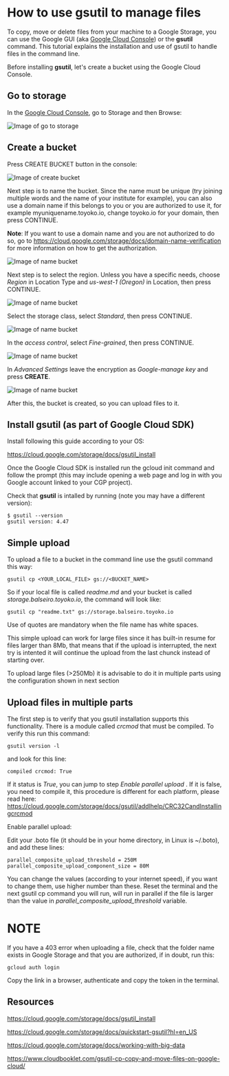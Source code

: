 How to use gsutil to manage files
=================================


To copy, move or delete files from your machine to a Google Storage, you can use the Google GUI (aka <a href="https://console.cloud.google.com/" target="_blank">Google Cloud Console</a>) or the **gsutil** command. This tutorial explains the installation and use of gsutil to handle files in the command line.

Before installing **gsutil**, let's create a bucket using the Google Cloud Console.


Go to storage
-------------

In the <a href="https://console.cloud.google.com/" target="_blank">Google Cloud Console</a>, go to Storage and then Browse:


![Image of go to storage](imgs/Screen%20Shot%202020-02-04%20at%206.10.46%20PM.png?raw=true)


Create a bucket
---------------

Press CREATE BUCKET button in the console:

![Image of create bucket](imgs/Screen%20Shot%202020-02-04%20at%205.58.15%20PM.png?raw=true)


Next step is to name the bucket. Since the name must be unique (try joining multiple words and the name of your institute for example), you can also use a domain name if this belongs to you or you are authorized to use it, for example myuniquename.toyoko.io, change toyoko.io for your domain, then press CONTINUE.

**Note**: If you want to use a domain name and you are not authorized to do so, go to https://cloud.google.com/storage/docs/domain-name-verification for more information on how to get the authorization.

![Image of name bucket](imgs/Screen%20Shot%202020-02-04%20at%205.58.37%20PM.png?raw=true)

Next step is to select the region. Unless you have a specific needs, choose *Region* in Location Type and *us-west-1 (Oregon)* in Location, then press CONTINUE.

![Image of name bucket](imgs/Screen%20Shot%202020-02-04%20at%206.00.23%20PM.png?raw=true)


Select the storage class, select *Standard*, then press CONTINUE.

![Image of name bucket](imgs/Screen%20Shot%202020-02-04%20at%206.00.36%20PM.png?raw=true)

In the *access control*, select *Fine-grained*, then press CONTINUE.

![Image of name bucket](imgs/Screen%20Shot%202020-02-04%20at%206.00.50%20PM.png?raw=true)

In *Advanced Settings* leave the encryption as *Google-manage key* and press **CREATE**.

![Image of name bucket](imgs/Screen%20Shot%202020-02-04%20at%206.16.08%20PM.png?raw=true)

After this, the bucket is created, so you can upload files to it.


Install gsutil (as part of Google Cloud SDK)
--------------------------------------------

Install following this guide according to your OS:

https://cloud.google.com/storage/docs/gsutil_install

Once the Google Cloud SDK is installed run the gcloud init command and follow the prompt (this may include opening a web page and log in with you Google account linked to your CGP project).

Check that **gsutil** is intalled by running (note you may have a different version):

```
$ gsutil --version
gsutil version: 4.47
```

Simple upload
-------------

To upload a file to a bucket in the command line use the gsutil command this way:

```
gsutil cp <YOUR_LOCAL_FILE> gs://<BUCKET_NAME>
```

So if your local file is called *readme.md* and your bucket is called *storage.balseiro.toyoko.io*, the command will look like: 


```
gsutil cp "readme.txt" gs://storage.balseiro.toyoko.io
```

Use of quotes are mandatory when the file name has white spaces.

This simple upload can work for large files since it has built-in resume for files larger than 8Mb, that means that if the upload is interrupted, the next try is intented it will continue the upload from the last chunck instead of starting over.

To upload large files (>250Mb) it is advisable to do it in multiple parts using the configuration shown in next section


Upload files in multiple parts
------------------------------

The first step is to verify that you gsutil installation supports this functionality. There is a module called *crcmod* that must be compiled. To verify this run this command:

```
gsutil version -l
```

and look for this line:

```
compiled crcmod: True
```

If it status is *True*, you can jump to step *Enable parallel upload* . If it is false, you need to compile it, this procedure is different for each platform, please read here: https://cloud.google.com/storage/docs/gsutil/addlhelp/CRC32CandInstallingcrcmod


Enable parallel upload:

Edit your .boto file (it should be in your home directory, in Linux is ~/.boto), and add these lines:

```
parallel_composite_upload_threshold = 250M
parallel_composite_upload_component_size = 80M
```

You can change the values (according to your internet speed), if you want to change them, use higher number than these.
Reset the terminal and the next gsutil cp command you will run, will run in parallel if the file is larger than the value in *parallel_composite_upload_threshold* variable.


NOTE
====

If you have a 403 error when uploading a file, check that the folder name exists in Google Storage and that you are authorized, if in doubt, run this:

```
gcloud auth login
```

Copy the link in a browser, authenticate and copy the token in the terminal.



Resources
---------

https://cloud.google.com/storage/docs/gsutil_install

https://cloud.google.com/storage/docs/quickstart-gsutil?hl=en_US

https://cloud.google.com/storage/docs/working-with-big-data

https://www.cloudbooklet.com/gsutil-cp-copy-and-move-files-on-google-cloud/
